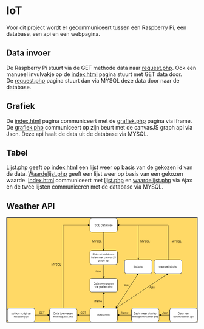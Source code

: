# IoT

Voor dit project wordt er gecommuniceert tussen een Raspberry Pi, een database, een api en een webpagina.<br>
## Data invoer<br>
De Raspberry Pi stuurt via de GET methode data naar [request.php](https://github.com/rubenengelen/iot/blob/main/final/request.php). Ook een manueel invulvakje op de [index.html](https://github.com/rubenengelen/iot/blob/main/final/index.html) pagina stuurt met GET data door.<br>
De [request.php](https://github.com/rubenengelen/iot/blob/main/final/request.php) pagina stuurt dan via MYSQL deze data door naar de database.<br>
## Grafiek<br>
De [index.html](https://github.com/rubenengelen/iot/blob/main/final/index.html) pagina communiceert met de [grafiek.php](https://github.com/rubenengelen/iot/blob/main/final/grafiek.php) pagina via iframe. De [grafiek.php](https://github.com/rubenengelen/iot/blob/main/final/grafiek.php) communiceert op zijn beurt met de canvasJS graph api via Json. Deze api haalt de data uit de database via MYSQL. <br>
## Tabel
[Lijst.php](https://github.com/rubenengelen/iot/blob/main/final/lijst.php) geeft op [index.html](https://github.com/rubenengelen/iot/blob/main/final/index.html) een lijst weer op basis van de gekozen id van de data. [Waardelijst.php](https://github.com/rubenengelen/iot/blob/main/final/waardelijst.php) geeft een lijst weer op basis van een gekozen waarde. [Index.html](https://github.com/rubenengelen/iot/blob/main/final/index.html) communiceert met [lijst.php](https://github.com/rubenengelen/iot/blob/main/final/lijst.php) en [waardelijst.php](https://github.com/rubenengelen/iot/blob/main/final/waardelijst.php) via Ajax en de twee lijsten communiceren met de database via MYSQL.<br>
## Weather API


![Flowchart](https://github.com/rubenengelen/iot/blob/main/final/flowchart.png?raw=true)
